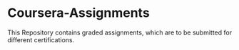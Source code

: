 # Coursera-Assignments
This Repository contains graded assignments, which are to be submitted for different certifications. 
